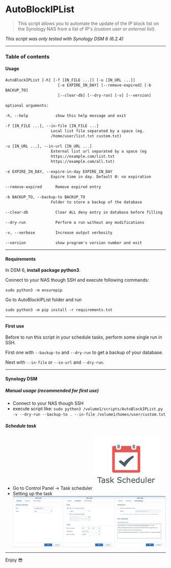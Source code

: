 # AutoBlockIPList

> This script allows you to automate the update of the IP block list on the Synology NAS from a list of IP's _(custom user or external list)_.

_This script was only tested with Synology DSM 6 (6.2.4)_

---

### Table of contents
#### Usage

    AutoBlockIPList [-h] [-f [IN_FILE ...]] [-u [IN_URL ...]]
                           [-e EXPIRE_IN_DAY] [--remove-expired] [-b BACKUP_TO]
                           [--clear-db] [--dry-run] [-v] [--version]
    
    optional arguments:
    
    -h, --help            show this help message and exit
    
    -f [IN_FILE ...], --in-file [IN_FILE ...]
                        Local list file separated by a space (eg.
                        /home/user/list.txt custom.txt)
                        
    -u [IN_URL ...], --in-url [IN_URL ...]
                        External list url separated by a space (eg
                        https://example.com/list.txt
                        https://example.com/all.txt)
                        
    -e EXPIRE_IN_DAY, --expire-in-day EXPIRE_IN_DAY
                        Expire time in day. Default 0: no expiration
                        
    --remove-expired      Remove expired entry
    
    -b BACKUP_TO, --backup-to BACKUP_TO
                        Folder to store a backup of the database
                        
    --clear-db            Clear ALL deny entry in database before filling
    
    --dry-run             Perform a run without any modifications
    
    -v, --verbose         Increase output verbosity
    
    --version             show program's version number and exit

---

#### Requirements

In DSM 6, **install package python3**.

Connect to your NAS though SSH and execute following commands:

`sudo python3 -m ensurepip`

Go to AutoBlockIPList folder and run

`sudo python3 -m pip install -r requirements.txt`

---

#### First use
Before to run this script in your schedule tasks, perform some single run in SSH.

First one with `--backup-to` and `--dry-run` to get a backup of your database.

Next with `--in-file` or `--in-url` and `--dry-run`.

---
#### Synology DSM
##### Manual usage _(recommended for first use)_
- Connect to your NAS though SSH
- execute script like: `sudo python3 /volume1/scripts/AutoBlockIPList.py -v --dry-run --backup-to . --in-file /volume1/homes/user/custom.txt`

##### Schedule task

  - Go to Control Panel -> Task scheduler
  ![Task scheduler](docs/task_scheduler.png)
  - Setting up the task
  ![Task settings](docs/edit_task.png)
  
___

Enjoy :sunglasses: